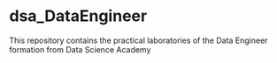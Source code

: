 # dsa_DataEngineer
This repository contains the practical laboratories of the Data Engineer formation from Data Science Academy
